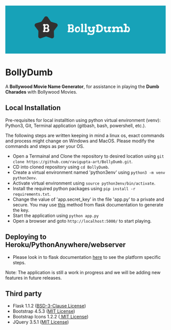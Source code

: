 ![BollyDumb Banner](docs/images/BollyDumb_banner.png)
# BollyDumb
A **Bollywood Movie Name Generator**, for assistance in playing the **Dumb Charades** with Bollywood Movies.

## Local Installation 
Pre-requisites for local installtion using python virtual environment (venv): Python3, Git, Terminal application (gitbash, bash, powershell, etc.).

The following steps are written keeping in mind a linux os, exact commands and process might change on Windows and MacOS. Please modify the commands and steps as per your OS.

- Open a Termainal and Clone the repository to desired location using `git clone https://github.com/ravigupta-art/BollyDumb.git`.
- CD into cloned repository using `cd BollyDumb`.
- Create a virtual environment named 'python3env' using `python3 -m venv python3env`.
- Activate virtual environment using `source python3env/bin/activate`.
- Install the required python packages using `pip install -r requirements.txt`.
- Change the value of  'app.secret_key' in the file 'app.py' to a private and secure.  You may use [this](https://flask.palletsprojects.com/en/1.1.x/tutorial/deploy/?highlight=secret%20key#configure-the-secret-key) method from flask documentation to generate the key.
- Start the application using `python app.py`
- Open a browser and goto `http://localhost:5000/` to start playing.

## Deploying to Heroku/PythonAnywhere/webserver
- Please look in to flask documentation [here](https://flask.palletsprojects.com/en/1.1.x/deploying/#deployment) to see the platform specific steps.

Note: The application is still a work in progress and we will be adding new features in future releases.

## Third party

- Flask 1.1.2 ([BSD-3-Clause License](https://github.com/pallets/flask/blob/master/LICENSE.rst))
- Bootstrap 4.5.3 ([MIT License](https://github.com/twbs/bootstrap/blob/main/LICENSE))
- Bootstrap Icons 1.2.2 ([ MIT License](https://github.com/twbs/icons/blob/main/LICENSE.md))
- JQuery 3.5.1 ([MIT License](https://jquery.org/license/))
